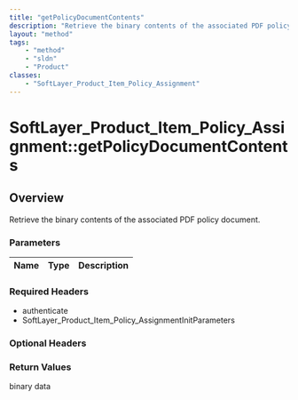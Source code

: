 ```yaml
---
title: "getPolicyDocumentContents"
description: "Retrieve the binary contents of the associated PDF policy document."
layout: "method"
tags:
    - "method"
    - "sldn"
    - "Product"
classes:
    - "SoftLayer_Product_Item_Policy_Assignment"
---
```

# SoftLayer_Product_Item_Policy_Assignment::getPolicyDocumentContents
## Overview 
Retrieve the binary contents of the associated PDF policy document. 

### Parameters 
|Name | Type | Description |
| --- | --- | --- |


### Required Headers
* authenticate
* SoftLayer_Product_Item_Policy_AssignmentInitParameters

### Optional Headers

### Return Values
binary data
